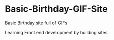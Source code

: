 # Basic-Birthday-GIF-Site
Basic Birthday site full of GIFs

Learning Front end development by building sites. 
